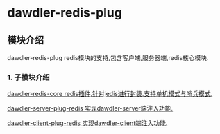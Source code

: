 # dawdler-redis-plug

## 模块介绍

dawdler-redis-plug redis模块的支持,包含客户端,服务器端,redis核心模块.

### 1. 子模块介绍

[dawdler-redis-core redis插件,针对jedis进行封装,支持单机模式与哨兵模式.](./dawdler-redis-core/README.md)

[dawdler-server-plug-redis 实现dawdler-server端注入功能.](./dawdler-server-plug-redis/README.md)

[dawdler-client-plug-redis 实现dawdler-client端注入功能.](./dawdler-client-plug-redis/README.md)
